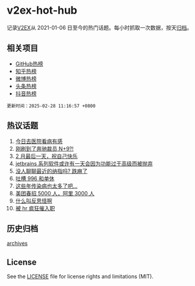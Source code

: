 # v2ex-hot-hub

 记录[V2EX](https://www.v2ex.com/)从 2021-01-06 日至今的热门话题。每小时抓取一次数据，按天[归档](archives)。
 
 ## 相关项目

- [GitHub热榜](https://github.com/it985/github-hot-hub)
- [知乎热榜](https://github.com/it985/zhihu-hot-hub)
- [微博热榜](https://github.com/it985/weibo-hot-hub)
- [头条热榜](https://github.com/it985/toutiao-hot-hub)
- [抖音热榜](https://github.com/it985/douyin-hot-hub)


 `更新时间：2025-02-28 11:16:57 +0800`

## 热议话题

1. [今日去医院看病有感](https://www.v2ex.com/t/1114734)
1. [刚刷到了奔驰裁员,N+9?!](https://www.v2ex.com/t/1114562)
1. [2 月最后一天，祝自己快乐](https://www.v2ex.com/t/1114780)
1. [jetbrains 系列软件或许有一天会因为功能过于高级而被抛弃](https://www.v2ex.com/t/1114603)
1. [没人聊聊最近的纳指吗? 跌麻了](https://www.v2ex.com/t/1114779)
1. [吐槽 996 和单休](https://www.v2ex.com/t/1114601)
1. [这些年传染病也太多了吧...](https://www.v2ex.com/t/1114777)
1. [美团春招 5000 人，阿里 3000 人](https://www.v2ex.com/t/1114639)
1. [什么叫反思怪啊](https://www.v2ex.com/t/1114606)
1. [被 hr 疯狂催入职](https://www.v2ex.com/t/1114790)

## 历史归档

[archives](archives)

## License

See the [LICENSE](LICENSE) file for license rights and limitations (MIT).
